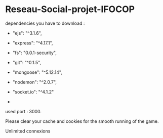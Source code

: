 # Reseau-Social-projet-IFOCOP

dependencies you have to download : 


   - "ejs": "^3.1.6",
   
   - "express": "^4.17.1",
   
   - "fs": "0.0.1-security",
   
   - "git": "^0.1.5",
   
   - "mongoose": "^5.12.14",
   
   - "nodemon": "^2.0.7",
   
   - "socket.io": "^4.1.2"
   - 
  
used port : 3000.

Please clear your cache and cookies for the smooth running of the game.

Unlimited connexions
